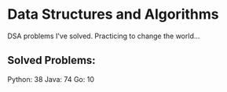 # Data Structures and Algorithms
DSA problems I've solved. Practicing to change the world...

## Solved Problems:
Python: 38
Java: 74
Go: 10

